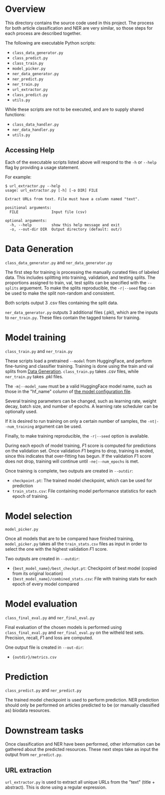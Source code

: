 # Overview

This directory contains the source code used in this project. The process for both article classification and NER are very similar, so those steps for each process are described together.

The following are executable Python scripts:
* `class_data_generator.py`
* `class_predict.py`
* `class_train.py`
* `model_picker.py`
* `ner_data_generator.py`
* `ner_predict.py`
* `ner_train.py`
* `url_extractor.py`
* `class_predict.py`
* `utils.py`

While these scripts are not to be executed, and are to supply shared functions:
* `class_data_handler.py`
* `ner_data_handler.py`
* `utils.py`

## Accessing Help

Each of the executable scripts listed above will respond to the `-h` or `--help` flag by providing a usage statement.

For example:
```
$ url_extractor.py --help
usage: url_extractor.py [-h] [-o DIR] FILE

Extract URLs from text. File must have a column named "text".

positional arguments:
  FILE               Input file (csv)

optional arguments:
  -h, --help         show this help message and exit
  -o, --out-dir DIR  Output directory (default: out/)
```

# Data Generation

`class_data_generator.py` and `ner_data_generator.py`

The first step for training is processing the manually curated files of labeled data. This includes splitting into training, validation, and testing splits. The proportions assigned to train, val, test splits can be specified with the `--splits` arguement. To make the splits reproducible, the `-r|--seed` flag can be used to make the split non-random and consistent.

Both scripts output 3 .csv files containing the split data.

`ner_data_generator.py` outputs 3 additional files (.pkl), which are the inputs to `ner_train.py`. These files contain the tagged tokens for training.


# Model training

`class_train.py` and `ner_train.py`

These scripts load a pretrained `--model` from HuggingFace, and perform fine-tuning and classifier training. Training is done using the train and val splits from [Data Generation](#Data-Generation). `class_train.py` takes .csv files, while `ner_train.py` takes .pkl files.

The `-m|--model_name` must be a valid HuggingFace model name, such as those in the "hf_name" column  of [the model configuration file](../config/models_info.tsv).

Several training parameters can be changed, such as learning rate, weight decay, batch size, and number of epochs. A learning rate scheduler can be optionally used.

If it is desired to run training on only a certain number of samples, the `-nt|--num_training` argument can be used.

Finally, to make training reproducible, the `-r|--seed` option is available.

During each epoch of model training, *F*1 score is computed for predictions on the validation set. Once validation *F*1 begins to drop, training is ended, since this indicates that over-fitting has begun. If the validation *F*1 score does not drop, training will continue until `-ne|--num_epochs` is met.

Once training is complete, two outputs are created in `--outdir`:
* `checkpoint.pt`: The trained model checkpoint, which can be used for prediction
* `train_stats.csv`: File containing model performance statistics for each epoch of training.

# Model selection

`model_picker.py`

Once all models that are to be compared have finished training, `model_picker.py` takes all the `train_stats.csv` files as input in order to select the one with the highest validation *F*1 score.

Two outputs are created in `--outdir`:
* `{best_model_name}/best_checkpt.pt`: Checkpoint of best model (copied from its original location)
* `{best_model_name}/combined_stats.csv`: File with training stats for each epoch of every model compared

# Model evaluation

`class_final_eval.py` and `ner_final_eval.py`

Final evaluation of the chosen models is performed using `class_final_eval.py` and `ner_final_eval.py` on the witheld test sets. Precision, recall, *F*1 and loss are computed.

One output file is created in `--out-dir`:
* `{outdir}/metrics.csv`

# Prediction

`class_predict.py` and `ner_predict.py`

The trained model checkpoint is used to perform prediction. NER prediction should only be performed on articles predicted to be (or manually classified as) biodata resources.

# Downstream tasks

Once classification and NER have been performed, other information can be gathered about the predicted resources. These next steps take as input the output from `ner_predict.py`.

## URL extraction

`url_extractor.py` is used to extract all unique URLs from the "text" (title + abstract). This is done using a regular expression.